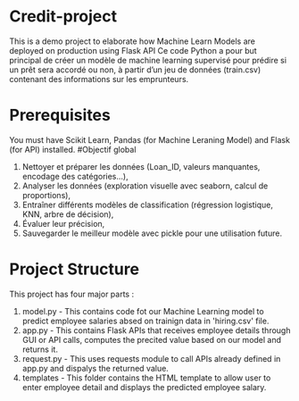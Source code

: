 # Credit-project
This is a demo project to elaborate how Machine Learn Models are deployed on production using Flask API
Ce code Python a pour but principal de créer un modèle de machine learning supervisé pour prédire si un prêt sera accordé ou non, à partir d’un jeu de données (train.csv) contenant des informations sur les emprunteurs.
# Prerequisites
You must have Scikit Learn, Pandas (for Machine Leraning Model) and Flask (for API) installed.
#Objectif global
1. Nettoyer et préparer les données (Loan_ID, valeurs manquantes, encodage des catégories...),
2. Analyser les données (exploration visuelle avec seaborn, calcul de proportions),
3. Entraîner différents modèles de classification (régression logistique, KNN, arbre de décision),
4. Évaluer leur précision,
5. Sauvegarder le meilleur modèle avec pickle pour une utilisation future.
# Project Structure
This project has four major parts :

1. model.py - This contains code fot our Machine Learning model to predict employee salaries absed on trainign data in 'hiring.csv' file.
2. app.py - This contains Flask APIs that receives employee details through GUI or API calls, computes the precited value based on our model and returns it.
3. request.py - This uses requests module to call APIs already defined in app.py and dispalys the returned value.
4. templates - This folder contains the HTML template to allow user to enter employee detail and displays the predicted employee salary.
